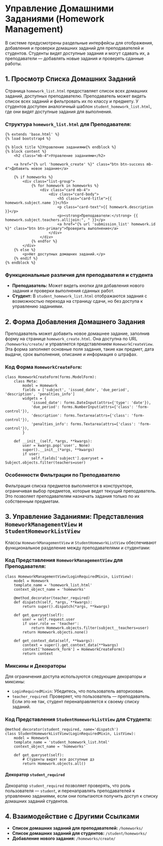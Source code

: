 # Управление Домашними Заданиями (Homework Management)

В системе предусмотрены раздельные интерфейсы для отображения, добавления и проверки домашних заданий для преподавателей и студентов. Студенты видят доступные задания и могут сдавать их, а преподаватели — добавлять новые задания и проверять сданные работы.

## 1\. Просмотр Списка Домашних Заданий

Страница `homework_list.html` предоставляет список всех домашних заданий, доступных преподавателю. Преподаватель может видеть список всех заданий и фильтровать их по классу и предмету. У студентов доступен аналогичный шаблон `student_homework_list.html`, где они видят доступные задания для выполнения.

### Структура `homework_list.html` для Преподавателя:

```
{% extends 'base.html' %}
{% load bootstrap4 %}

{% block title %}Управление заданиями{% endblock %}
{% block content %}
    <h2 class="mb-4">Управление заданиями</h2>

    <a href="{% url 'homework_create' %}" class="btn btn-success mb-4">Добавить новое задание</a>

    {% if homeworks %}
        <div class="list-group">
            {% for homework in homeworks %}
                <div class="card mb-4">
                    <div class="card-body">
                        <h5 class="card-title">{{ homework.subject.name }}</h5>
                        <p class="card-text">{{ homework.description }}</p>
                        <p><strong>Преподаватели:</strong> {{ homework.subject.teachers.all|join:", " }}</p>
                        <a href="{% url 'submission_list' homework.id %}" class="btn btn-primary">Проверить выполнение</a>
                    </div>
                </div>
            {% endfor %}
        </div>
    {% else %}
        <p>Нет доступных домашних заданий.</p>
    {% endif %}
{% endblock %}
```

### Функциональные различия для преподавателя и студента

*   **Преподаватель:** Может видеть кнопки для добавления нового задания и проверки выполнения сданных работ.
*   **Студент:** В `student_homework_list.html` отображаются задания с возможностью перехода на страницу сдачи, но без доступа к управлению заданиями.

## 2\. Форма Добавления Домашнего Задания

Преподаватель может добавить новое домашнее задание, заполнив форму на странице `homework_create.html`. Она доступна по URL `/homeworks/create/` и управляется представлением `HomeworkCreateView`. Эта форма заполняет основные поля задания, такие как предмет, дата выдачи, срок выполнения, описание и информация о штрафах.

### Код Форма `HomeworkCreateForm`:

```
class HomeworkCreateForm(forms.ModelForm):
    class Meta:
        model = Homework
        fields = ['subject', 'issued_date', 'due_period', 'description', 'penalties_info']
        widgets = {
            'issued_date': forms.DateInput(attrs={'type': 'date'}),
            'due_period': forms.NumberInput(attrs={'class': 'form-control'}),
            'description': forms.Textarea(attrs={'class': 'form-control'}),
            'penalties_info': forms.Textarea(attrs={'class': 'form-control'}),
        }

    def __init__(self, *args, **kwargs):
        user = kwargs.pop('user', None)
        super().__init__(*args, **kwargs)
        if user:
            self.fields['subject'].queryset = Subject.objects.filter(teachers=user)
```

### Особенности Фильтрации по Преподавателю

Фильтрация списка предметов выполняется в конструкторе, ограничивая выбор предметов, которые ведет текущий преподаватель. Это позволяет преподавателям назначать задания только по их собственным предметам.

## 3\. Управление Заданиями: Представления `HomeworkManagementView` и `StudentHomeworkListView`

Классы `HomeworkManagementView` и `StudentHomeworkListView` обеспечивают функциональное разделение между преподавателями и студентами:

### Код Представления `HomeworkManagementView` для Преподавателя:

```
class HomeworkManagementView(LoginRequiredMixin, ListView):
    model = Homework
    template_name = 'homework_list.html'
    context_object_name = 'homeworks'

    @method_decorator(teacher_required)
    def dispatch(self, *args, **kwargs):
        return super().dispatch(*args, **kwargs)

    def get_queryset(self):
        user = self.request.user
        if user.role == 'teacher':
            return Homework.objects.filter(subject__teachers=user)
        return Homework.objects.none()

    def get_context_data(self, **kwargs):
        context = super().get_context_data(**kwargs)
        context['homework_form'] = HomeworkCreateForm()
        return context
```

### Миксины и Декораторы

Для ограничения доступа используются следующие декораторы и миксины:

*   `LoginRequiredMixin`: Убедитесь, что пользователь авторизован.
*   `teacher_required`: Проверяет, что пользователь — преподаватель. Если это не так, студент перенаправляется к своему списку заданий.

### Код Представления `StudentHomeworkListView` для Студента:

```
@method_decorator(student_required, name='dispatch')
class StudentHomeworkListView(LoginRequiredMixin, ListView):
    model = Homework
    template_name = 'student_homework_list.html' 
    context_object_name = 'homeworks'

    def get_queryset(self):
        # Студенты видят все доступные дз
        return Homework.objects.all()    
```

#### Декоратор `student_required`

Декоратор `student_required` позволяет проверять, что роль пользователя — `student`, и перенаправлять преподавателей к управлению заданиями, если они попытаются получить доступ к списку домашних заданий студентов.

## 4\. Взаимодействие с Другими Ссылками

*   **Список домашних заданий для преподавателей:** `/homeworks/`
*   **Список домашних заданий для студентов:** `/student/homeworks/`
*   **Добавление нового задания:** `/homeworks/create/`